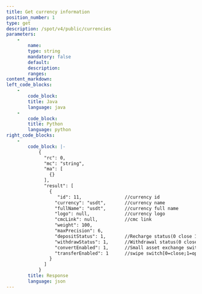 ```yaml
---
title: Get currency information
position_number: 1
type: get
description: /spot/v4/public/currencies
parameters:
    -
        name:
        type: string
        mandatory: false
        default:
        description:
        ranges:
content_markdown:
left_code_blocks:
    -
        code_block:
        title: Java
        language: java
    -
        code_block:
        title: Python
        language: python
right_code_blocks:
    -
        code_block: |-
            {
              "rc": 0,
              "mc": "string",
              "ma": [
                {}
              ],
              "result": [
                {
                   "id": 11,                //currency id
                  "currency": "usdt",       //currency name
                  "fullName": "usdt",       //currency full name
                  "logo": null,             //currency logo
                  "cmcLink": null,          //cmc link
                  "weight": 100,    
                  "maxPrecision": 6,  
                  "depositStatus": 1,       //Recharge status(0 close 1 open)
                  "withdrawStatus": 1,      //Withdrawal status(0 close 1 open)
                  "convertEnabled": 1,      //Small asset exchange switch[0=close;1=open]
                  "transferEnabled": 1      //swipe switch[0=close;1=open]
                }
              ]
            }
        title: Response
        language: json
---
```


